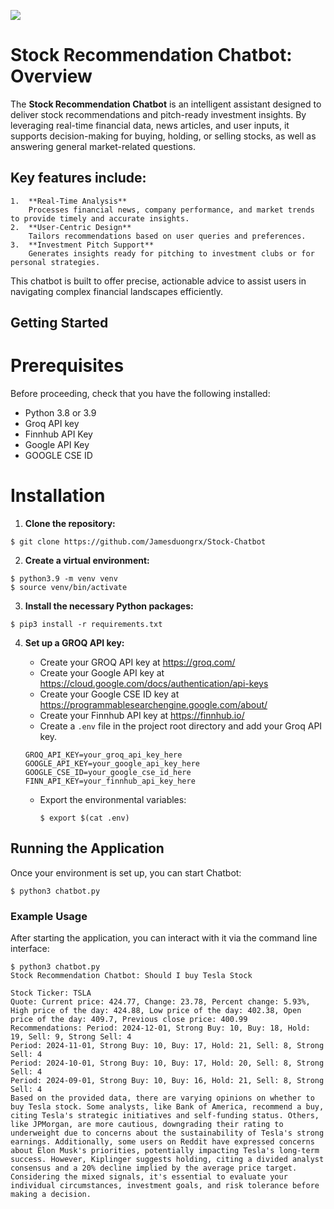 ![](https://github.com/Jamesduongrx/Stock-Chatbot/actions/workflows/tests.yml/badge.svg)

# Stock Recommendation Chatbot: Overview

The **Stock Recommendation Chatbot** is an intelligent assistant designed to deliver stock recommendations and pitch-ready investment insights. By leveraging real-time financial data, news articles, and user inputs, it supports decision-making for buying, holding, or selling stocks, as well as answering general market-related questions.

## Key features include:
	1.	**Real-Time Analysis**
        Processes financial news, company performance, and market trends to provide timely and accurate insights.
	2.	**User-Centric Design**
        Tailors recommendations based on user queries and preferences.
	3.	**Investment Pitch Support**
        Generates insights ready for pitching to investment clubs or for personal strategies.

This chatbot is built to offer precise, actionable advice to assist users in navigating complex financial landscapes efficiently.

## Getting Started

# Prerequisites

Before proceeding, check that you have the following installed:

- Python 3.8 or 3.9
- Groq API key
- Finnhub API Key
- Google API Key
- GOOGLE CSE ID

# Installation
1. **Clone the repository:**
```
$ git clone https://github.com/Jamesduongrx/Stock-Chatbot
```

2. **Create a virtual environment:**

```
$ python3.9 -m venv venv
$ source venv/bin/activate
```

3. **Install the necessary Python packages:**

```
$ pip3 install -r requirements.txt
```

4. **Set up a GROQ API key:**
    - Create your GROQ API key at https://groq.com/
    - Create your Google API key at https://cloud.google.com/docs/authentication/api-keys
    - Create your Google CSE ID key at https://programmablesearchengine.google.com/about/
    - Create your Finnhub API key at https://finnhub.io/
    - Create a `.env` file in the project root directory and add your Groq API key.
    
    ```
    GROQ_API_KEY=your_groq_api_key_here
    GOOGLE_API_KEY=your_google_api_key_here
    GOOGLE_CSE_ID=your_google_cse_id_here
    FINN_API_KEY=your_finnhub_api_key_here

    ```

    - Export the environmental variables:

        ```
        $ export $(cat .env)
        ```

## Running the Application
Once your environment is set up, you can start Chatbot:
```
$ python3 chatbot.py
```

### Example Usage
After starting the application, you can interact with it via the command line interface:

```
$ python3 chatbot.py 
Stock Recommendation Chatbot: Should I buy Tesla Stock

Stock Ticker: TSLA
Quote: Current price: 424.77, Change: 23.78, Percent change: 5.93%, High price of the day: 424.88, Low price of the day: 402.38, Open price of the day: 409.7, Previous close price: 400.99
Recommendations: Period: 2024-12-01, Strong Buy: 10, Buy: 18, Hold: 19, Sell: 9, Strong Sell: 4
Period: 2024-11-01, Strong Buy: 10, Buy: 17, Hold: 21, Sell: 8, Strong Sell: 4
Period: 2024-10-01, Strong Buy: 10, Buy: 17, Hold: 20, Sell: 8, Strong Sell: 4
Period: 2024-09-01, Strong Buy: 10, Buy: 16, Hold: 21, Sell: 8, Strong Sell: 4
Based on the provided data, there are varying opinions on whether to buy Tesla stock. Some analysts, like Bank of America, recommend a buy, citing Tesla's strategic initiatives and self-funding status. Others, like JPMorgan, are more cautious, downgrading their rating to underweight due to concerns about the sustainability of Tesla's strong earnings. Additionally, some users on Reddit have expressed concerns about Elon Musk's priorities, potentially impacting Tesla's long-term success. However, Kiplinger suggests holding, citing a divided analyst consensus and a 20% decline implied by the average price target. Considering the mixed signals, it's essential to evaluate your individual circumstances, investment goals, and risk tolerance before making a decision.
```